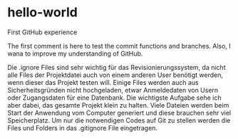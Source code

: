 # hello-world
First GitHub experience

The first comment is here to test the commit functions and branches.
Also, I wana to improve my understanding of GitHub.


Die .ignore Files sind sehr wichtig für das Revisionierungssystem, da nicht alle Files der Projektdatei auch von einem anderen User benötigt werden, wenn dieser das Projekt testen will. Einige Files werden auch aus Sicherheitsgründen nicht hochgeladen, etwar Anmeldedaten von Usern oder Zugangsdaten für eine Datenbank. 
Die wichtigste Aufgabe sehe ich aber dabei, das gesamte Projekt klein zu halten. Viele Dateien werden beim Start der Anwendung vom Computer generiert und diese brauchen sehr viel Speicherplatz. Um nur die notwendigen Codes auf Git zu stellen werden die Files und Folders in das .gitignore File eingetragen.
